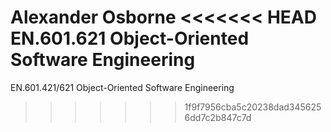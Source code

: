Alexander Osborne
<<<<<<< HEAD
EN.601.621 Object-Oriented Software Engineering
=======
EN.601.421/621 Object-Oriented Software Engineering
>>>>>>> 1f9f7956cba5c20238dad3456256dd7c2b847c7d

